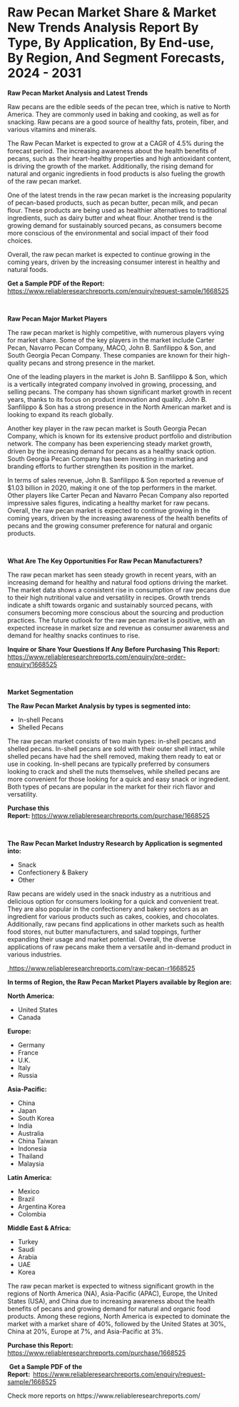 <p><h1>Raw Pecan Market Share & Market New Trends Analysis Report By Type, By Application, By End-use, By Region, And Segment Forecasts, 2024 - 2031</h1></p><p><strong>Raw Pecan Market Analysis and Latest Trends</strong></p>
<p><p>Raw pecans are the edible seeds of the pecan tree, which is native to North America. They are commonly used in baking and cooking, as well as for snacking. Raw pecans are a good source of healthy fats, protein, fiber, and various vitamins and minerals.</p><p>The Raw Pecan Market is expected to grow at a CAGR of 4.5% during the forecast period. The increasing awareness about the health benefits of pecans, such as their heart-healthy properties and high antioxidant content, is driving the growth of the market. Additionally, the rising demand for natural and organic ingredients in food products is also fueling the growth of the raw pecan market.</p><p>One of the latest trends in the raw pecan market is the increasing popularity of pecan-based products, such as pecan butter, pecan milk, and pecan flour. These products are being used as healthier alternatives to traditional ingredients, such as dairy butter and wheat flour. Another trend is the growing demand for sustainably sourced pecans, as consumers become more conscious of the environmental and social impact of their food choices.</p><p>Overall, the raw pecan market is expected to continue growing in the coming years, driven by the increasing consumer interest in healthy and natural foods.</p></p>
<p><strong>Get a Sample PDF of the Report:&nbsp;</strong> <a href="https://www.reliableresearchreports.com/enquiry/request-sample/1668525">https://www.reliableresearchreports.com/enquiry/request-sample/1668525</a></p>
<p>&nbsp;</p>
<p><strong>Raw Pecan Major Market Players</strong></p>
<p><p>The raw pecan market is highly competitive, with numerous players vying for market share. Some of the key players in the market include Carter Pecan, Navarro Pecan Company, MACO, John B. Sanfilippo & Son, and South Georgia Pecan Company. These companies are known for their high-quality pecans and strong presence in the market.</p><p>One of the leading players in the market is John B. Sanfilippo & Son, which is a vertically integrated company involved in growing, processing, and selling pecans. The company has shown significant market growth in recent years, thanks to its focus on product innovation and quality. John B. Sanfilippo & Son has a strong presence in the North American market and is looking to expand its reach globally.</p><p>Another key player in the raw pecan market is South Georgia Pecan Company, which is known for its extensive product portfolio and distribution network. The company has been experiencing steady market growth, driven by the increasing demand for pecans as a healthy snack option. South Georgia Pecan Company has been investing in marketing and branding efforts to further strengthen its position in the market.</p><p>In terms of sales revenue, John B. Sanfilippo & Son reported a revenue of $1.03 billion in 2020, making it one of the top performers in the market. Other players like Carter Pecan and Navarro Pecan Company also reported impressive sales figures, indicating a healthy market for raw pecans. Overall, the raw pecan market is expected to continue growing in the coming years, driven by the increasing awareness of the health benefits of pecans and the growing consumer preference for natural and organic products.</p></p>
<p>&nbsp;</p>
<p><strong>What Are The Key Opportunities For Raw Pecan Manufacturers?</strong></p>
<p><p>The raw pecan market has seen steady growth in recent years, with an increasing demand for healthy and natural food options driving the market. The market data shows a consistent rise in consumption of raw pecans due to their high nutritional value and versatility in recipes. Growth trends indicate a shift towards organic and sustainably sourced pecans, with consumers becoming more conscious about the sourcing and production practices. The future outlook for the raw pecan market is positive, with an expected increase in market size and revenue as consumer awareness and demand for healthy snacks continues to rise.</p></p>
<p><strong>Inquire or Share Your Questions If Any Before Purchasing This Report:</strong> <a href="https://www.reliableresearchreports.com/enquiry/pre-order-enquiry/1668525">https://www.reliableresearchreports.com/enquiry/pre-order-enquiry/1668525</a></p>
<p>&nbsp;</p>
<p><strong>Market Segmentation</strong></p>
<p><strong>The Raw Pecan Market Analysis by types is segmented into:</strong></p>
<p><ul><li>In-shell Pecans</li><li>Shelled Pecans</li></ul></p>
<p><p>The raw pecan market consists of two main types: in-shell pecans and shelled pecans. In-shell pecans are sold with their outer shell intact, while shelled pecans have had the shell removed, making them ready to eat or use in cooking. In-shell pecans are typically preferred by consumers looking to crack and shell the nuts themselves, while shelled pecans are more convenient for those looking for a quick and easy snack or ingredient. Both types of pecans are popular in the market for their rich flavor and versatility.</p></p>
<p><strong>Purchase this Report:&nbsp;</strong><a href="https://www.reliableresearchreports.com/purchase/1668525">https://www.reliableresearchreports.com/purchase/1668525</a></p>
<p>&nbsp;</p>
<p><strong>The Raw Pecan Market Industry Research by Application is segmented into:</strong></p>
<p><ul><li>Snack</li><li>Confectionery & Bakery</li><li>Other</li></ul></p>
<p><p>Raw pecans are widely used in the snack industry as a nutritious and delicious option for consumers looking for a quick and convenient treat. They are also popular in the confectionery and bakery sectors as an ingredient for various products such as cakes, cookies, and chocolates. Additionally, raw pecans find applications in other markets such as health food stores, nut butter manufacturers, and salad toppings, further expanding their usage and market potential. Overall, the diverse applications of raw pecans make them a versatile and in-demand product in various industries.</p></p>
<p><a href="https://www.reliableresearchreports.com/raw-pecan-r1668525">&nbsp;https://www.reliableresearchreports.com/raw-pecan-r1668525</a></p>
<p><strong>In terms of Region, the Raw Pecan Market Players available by Region are:</strong></p>
<p>
    <p> <strong> North America: </strong>
        <ul>
            <li>United States</li>
            <li>Canada</li>
        </ul>
        </p> 
    <p> <strong> Europe: </strong>
        <ul>
            <li>Germany</li>
            <li>France</li>
            <li>U.K.</li>
            <li>Italy</li>
            <li>Russia</li>
        </ul>
        </p> 
    <p> <strong> Asia-Pacific: </strong>
        <ul>
            <li>China</li>
            <li>Japan</li>
            <li>South Korea</li>
            <li>India</li>
            <li>Australia</li>
            <li>China Taiwan</li>
            <li>Indonesia</li>
            <li>Thailand</li>
            <li>Malaysia</li>
        </ul>
        </p> 
    <p> <strong> Latin America: </strong>
        <ul>
            <li>Mexico</li>
            <li>Brazil</li>
            <li>Argentina Korea</li>
            <li>Colombia</li>
        </ul>
        </p> 
    <p> <strong> Middle East & Africa: </strong>
        <ul>
            <li>Turkey</li>
            <li>Saudi</li>
            <li>Arabia</li>
            <li>UAE</li>
            <li>Korea</li>
        </ul>
    </p>
    </p>
<p><p>The raw pecan market is expected to witness significant growth in the regions of North America (NA), Asia-Pacific (APAC), Europe, the United States (USA), and China due to increasing awareness about the health benefits of pecans and growing demand for natural and organic food products. Among these regions, North America is expected to dominate the market with a market share of 40%, followed by the United States at 30%, China at 20%, Europe at 7%, and Asia-Pacific at 3%.</p></p>
<p><strong>Purchase this Report: </strong><a href="https://www.reliableresearchreports.com/purchase/1668525">https://www.reliableresearchreports.com/purchase/1668525</a></p>
<p>&nbsp;<strong>Get a Sample PDF of the Report:&nbsp;&nbsp;</strong><a href="https://www.reliableresearchreports.com/enquiry/request-sample/1668525">https://www.reliableresearchreports.com/enquiry/request-sample/1668525</a></p>
<p><strong></strong></p>
<p>Check more reports on https://www.reliableresearchreports.com/</p>